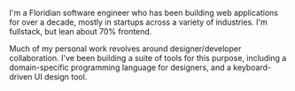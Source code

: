 I'm a Floridian software engineer who has been building web applications for over a decade,
mostly in startups across a variety of industries.
I'm fullstack, but lean about 70% frontend.

Much of my personal work revolves around designer/developer collaboration.
I've been building a suite of tools for this purpose,
including a domain-specific programming language for designers,
and a keyboard-driven UI design tool.
